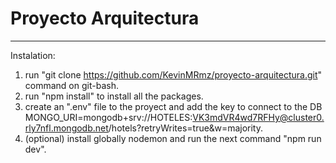 # Proyecto Arquitectura

---

Instalation:

1. run "git clone https://github.com/KevinMRmz/proyecto-arquitectura.git" command on git-bash.
2. run "npm install" to install all the packages.
3. create an ".env" file to the proyect and add the key to connect to the DB MONGO_URI=mongodb+srv://HOTELES:VK3mdVR4wd7RFHy@cluster0.rly7nfl.mongodb.net/hotels?retryWrites=true&w=majority.
4. (optional) install globally nodemon and run the next command "npm run dev".
